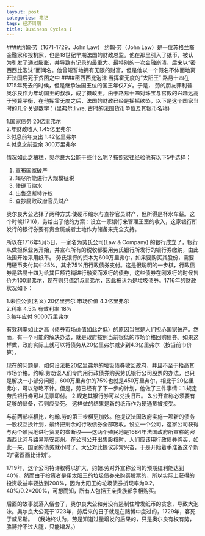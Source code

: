 ```yaml
---
layout: post
categories: 笔记
tags: 经济周期
title: Business Cycles I
---
```


####约翰·劳（1671-1729，John Law）
约翰·劳（John Law）是一位苏格兰裔金融家和投机家，也是18世纪早期法国的财政总监。他在那里引入了纸币，被认为引发了通过膨胀，并导致有记录的最重大、最特别的一次金融崩溃，后来以“密西西比泡沫”而闻名。他曾短暂地拥有无限的财富，但是他以一个假名不体面地离开法国后死于贫困之中
####密西西比泡沫
当挥霍无度的“太阳王” 路易十四在1715年死去的时候，但是继承法国王位的国王年仅7岁。于是， 劳的朋友菲利普.奥尔良作为年幼国王的叔叔，成了摄政王。由于路易十四对珠宝与宫殿的兴趣远高于预算平衡，在他挥霍无度之后，法国的财政已经是摇摇欲坠，以下是这个国家当时的几个关键数字：(里弗尔:livre, 古时的法国货币单位及其银币名称)

1.国家债务           20亿里弗尔  
2.年财政收入         1.45亿里弗尔  
3.付息前年支出        1.42亿里弗尔  
4.付息之前盈余       300万里弗尔   

情况如此之糟糕，奥尔良大公能干些什么呢？按照过往经验他有以下5中选择：  
1. 宣布国家破产  
2. 竭尽所能进行大规模征税  
3. 使硬币缩水  
4. 出售垄断特许权  
5. 查抄腐败政府官员财产  
  
奥尔良大公选择了两种方式:使硬币缩水与查抄官员财产，但所得是杯水车薪。这个时候(1716)，劳给出了他的方案：设立一家银行来管理王室的收入，这家银行所发行的银行券要有贵金属或者土地作为储备来完全支持。  

所以在1716年5月5日，一家名为劳氏公司(Law & Company) 的银行成立了，银行从做担保业务开始，并宣布所有的税收都要用劳氏银行所发行的银行券缴纳，由此法国开始采用纸币。  劳氏银行的资本为600万里弗尔，如果要购买其股份，需要用硬币支付其中25%，其余75%用行政债券支付。这是很聪明的一步棋，行政债券是路易十四为给其巨额花销进行融资而发行的债券，这些债券在刚发行的时候售价为100里弗尔，现在则只值21.5里弗尔，因此被认为是垃圾债券。1716年的财政状况如下：

1.未偿公债(名义)  20亿里弗尔     市场价值 4.3亿里弗尔   
2.利率  4.5%   有效利率 18%  
3.每年应付  9000万里弗尔

有效利率如此之高（债券市场价值如此之低）的原因当然是人们担心国家破产。然而，有一个可能的解决办法，就是政府按照当前很低的市场价格回购债券。如果这样做，政府实际上就可以将债务从20亿里弗尔减少到4.3亿里弗尔（按当前市价算）。  

现在的问题是，如何设法把20亿里弗尔的垃圾债券收回政府，并且不至于抬高其市场价格。约翰.劳劝说人们专门用行政债券购买劳氏银行公司股票的办法，也只是解决一小部分问题，600万里弗尔的75%也就是450万里弗尔，相比于20亿里弗尔，可以忽略不计。但是，劳已经有了下一步的计划，他做了三件事情：1.规定劳氏银行券可以见票即付。 2.规定其银行券可以兑换旧币。 3.公开宣称必须要有足够的储备，否则应受死。 这样做的结果是新的纸币作为硬通货被接受。  

与前两部棋相比，约翰.劳的第三步棋更加妙。他提议法国政府实施一项新的债务—股权互换计划，最终把剩余的行政债券全部吸收。设立一个公司，这家公司获得与两个殖民地进行贸易的垄断权——这两个殖民地是1684年法国政府所宣称的密西西比河与路易斯安那州。在公司公开出售股权时，人们应该用行政债券购买，如此一来，国家的债务就小时了。大公对此提议非常兴奋，于是开始着手准备这个新的“密西西比计划”。  

1719年，这个公司特许权得以扩大，约翰.劳对外宣称公司的预期红利能达到40%，然而由于投资者是用太阳王的垃圾债券来购买股票的，所以实际上获得的投资收益率要达到200%，因为太阳王的垃圾债券折现率为0.2， 40%/0.2=200%，可想而知，所有人包括王亲贵族都争相购买。   

后面的故事就落入俗套了，奥尔良大公和劳没有遏制住增发纸币的贪念，导致大泡沫。奥尔良大公死于1723年，劳后来的日子就是在赌博中度过的，1729年，客死于威尼斯。 （我始终认为，劳是知道过量增发的后果的，只是奥尔良有权有势，胳膊拧不过大腿，只能增发。）










